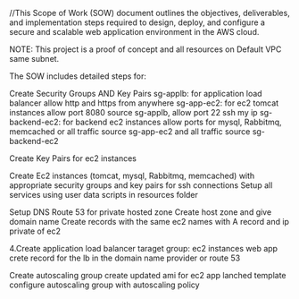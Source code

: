 //This Scope of Work (SOW) document outlines the objectives, deliverables, and implementation steps required to design, deploy, and configure a secure and scalable web application environment in the AWS cloud.

NOTE: This project is a proof of concept and all resources on Default VPC same subnet.

The SOW includes detailed steps for:

Create Security Groups AND Key Pairs sg-applb: for application load balancer allow http and https from anywhere sg-app-ec2: for ec2 tomcat instances allow port 8080 source sg-applb, allow port 22 ssh my ip sg-backend-ec2: for backend ec2 instances allow ports for mysql, Rabbitmq, memcached or all traffic source sg-app-ec2 and all traffic source sg-backend-ec2

Create Key Pairs for ec2 instances

Create Ec2 instances (tomcat, mysql, Rabbitmq, memcached) with appropriate security groups and key pairs for ssh connections Setup all services using user data scripts in resources folder

Setup DNS Route 53 for private hosted zone Create host zone and give domain name Create records with the same ec2 names with A record and ip private of ec2

4.Create application load balancer taraget group: ec2 instances web app crete record for the lb in the domain name provider or route 53

Create autoscaling group create updated ami for ec2 app lanched template configure autoscaling group with autoscaling policy

